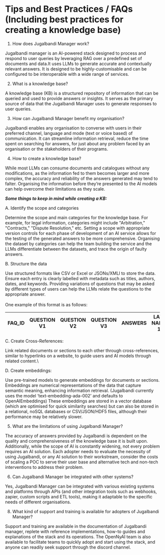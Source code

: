 # Tips and Best Practices / FAQs (Including best practices for creating a knowledge base)

1. How does Jugalbandi Manager work?

Jugalbandi manager is an AI-powered stack designed to process and respond to user queries by leveraging RAG over a predefined set of documents and data.It uses LLMs to generate accurate and contextually relevant answers. It is designed to be highly-customisable and can be configured to be interoperable with a wide range of services. &#x20;

2. What is a knowledge base?&#x20;

A knowledge base (KB) is a structured repository of information that can be queried and used to provide answers or insights. It serves as the primary source of data that the Jugalbandi Manager uses to generate responses to user queries.

3. How can Jugalbandi Manager benefit my organisation?

Jugalbandi enables any organisation to converse with users in their preferred channel, language and mode (text or voice based) of communication. It can streamline information retrieval, reduce the time spent on searching for answers, for just about any problem faced by an organisation or the stakeholders of their programs.

4. How to create a knowledge base?

While most LLMs can consume documents and catalogues without any modifications, as the information fed to them becomes larger and more complex, the accuracy and reliability of the answers generated may tend to falter. Organising the information before they’re presented to the AI models can help overcome their limitations as they scale.&#x20;

_**Some things to keep in mind while creating a KB:**_

A. Identify the scope and categories

Determine the scope and main categories for the knowledge base. For example, for legal information, categories might include "Arbitration," "Contracts," "Dispute Resolution," etc. Setting a scope with appropriate version controls for each phase of development of an AI service allows for the testing of the generated answers to be more comprehensive. Organising the dataset by categories can help the team building the service and the LLMs differentiate between the datasets, and trace the origin of faulty answers.

B. Structure the data

&#x20;Use structured formats like CSV or Excel or JSONs/XMLl to store the data. Ensure each entry is clearly labelled with metadata such as titles, authors, dates, and keywords. Providing variations of questions that may be asked by different types of users can help the LLMs relate the questions to the appropriate answer.\
\
One example of this format is as follows:

| FAQ\_ID | QUESTION V1 | QUESTION V2 | QUESTION V3 | ANSWERS | LAW NAME 1 | LAW NAME 2 | LAW NAME 3 |
| ------- | ----------- | ----------- | ----------- | ------- | ---------- | ---------- | ---------- |

C. Create Cross-References:

Link related documents or sections to each other through cross-references, similar to hyperlinks on a website, to guide users and AI models through related content.\


D. Create embeddings:&#x20;

Use pre-trained models to generate embeddings for documents or sections. Embeddings are numerical representations of the data that capture semantic meaning, enhancing information retrieval. (Jugalbandi currently uses the model ‘text-embedding-ada-002’ and defaults to OpenAIEmbeddings) These embeddings are stored in a vector database (which are optimised for quick similarity searches) but can also be stored in a relational, noSQL databases or CSV/JSON/HDF5 files, although their performance may be relatively slower.

5. What are the limitations of using Jugalbandi Manager?

The accuracy of answers provided by Jugalbandi is dependent on the quality and comprehensiveness of the knowledge base it is built upon.\
Additionally, while the scope of AI is constantly widening, not every problem requires an AI solution. Each adopter needs to evaluate the necessity of using Jugalbandi, or any AI solution to their workstream, consider the costs of scaling a POC to serve their user base and alternative tech and non-tech interventions to address their problem.

6. Can Jugalbandi Manager be integrated with other systems?

Yes, Jugalbandi Manager can be integrated with various existing systems and platforms through APIs (and other integration tools such as webhooks, zapier, custom scripts and ETL tools), making it adaptable to the specific needs of different organisations.

8. What kind of support and training is available for adopters of Jugalbandi Manager?

Support and training are available in the documentation of Jugalbandi manager, replete with reference implementations, how-to guides and explanations of the stack and its operations. The OpenNyAI team is also available to facilitate teams to quickly adopt and start using the stack, and anyone can readily seek support through the discord channel.&#x20;
